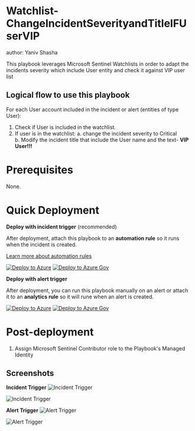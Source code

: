 # Watchlist-ChangeIncidentSeverityandTitleIFUserVIP

author: Yaniv Shasha


This playbook leverages Microsoft Sentinel Watchlists in order to adapt the incidents severity which include User entity and check it against VIP user list


## Logical flow to use this playbook
For each User account included in the incident or alert (entities of type User):
1. Check if User is included in the watchlist.
2. If user is in the watchlist:
a. change the incident severity to Critical  
b. Modify the incident title that include the User name and the text- **VIP User!!!**


# Prerequisites

None.

# Quick Deployment
**Deploy with incident trigger** (recommended)

After deployment, attach this playbook to an **automation rule** so it runs when the incident is created.

[Learn more about automation rules](https://docs.microsoft.com/azure/sentinel/automate-incident-handling-with-automation-rules#creating-and-managing-automation-rules)

[![Deploy to Azure](https://aka.ms/deploytoazurebutton)](https://portal.azure.com/#create/Microsoft.Template/uri/https%3A%2F%2Fraw.githubusercontent.com%2FAzure%2FAzure-Sentinel%2Fmaster%2FSolutions%2FWatchlists%20Utilities%2FPlaybooks%2FWatchlist-ChangeIncidentSeverityandTitleIFUserVIP%2Fincident-trigger%2Fazuredeploy.json) [![Deploy to Azure Gov](https://aka.ms/deploytoazuregovbutton)](https://portal.azure.us/#create/Microsoft.Template/uri/https%3A%2F%2Fraw.githubusercontent.com%2FAzure%2FAzure-Sentinel%2Fmaster%2FSolutions%2FWatchlists%20Utilities%2FPlaybooks%2FWatchlist-ChangeIncidentSeverityandTitleIFUserVIP%2Fincident-trigger%2Fazuredeploy.json)

**Deploy with alert trigger**

After deployment, you can run this playbook manually on an alert or attach it to an **analytics rule** so it will rune when an alert is created.

[![Deploy to Azure](https://aka.ms/deploytoazurebutton)](https://portal.azure.com/#create/Microsoft.Template/uri/https%3A%2F%2Fraw.githubusercontent.com%2FAzure%2FAzure-Sentinel%2Fmaster%2FSolutions%2FWatchlists%20Utilities%2FPlaybooks%2FWatchlist-ChangeIncidentSeverityandTitleIFUserVIP%2Falert-trigger%2Fazuredeploy.json) [![Deploy to Azure Gov](https://aka.ms/deploytoazuregovbutton)](https://portal.azure.us/#create/Microsoft.Template/uri/https%3A%2F%2Fraw.githubusercontent.com%2FAzure%2FAzure-Sentinel%2Fmaster%2FSolutions%2FWatchlists%20Utilities%2FPlaybooks%2FWatchlist-ChangeIncidentSeverityandTitleIFUserVIP%2Falert-trigger%2Fazuredeploy.json)

# Post-deployment
1. Assign Microsoft Sentinel Contributor role to the Playbook's Managed Identity

## Screenshots
**Incident Trigger**
![Incident Trigger](https://raw.githubusercontent.com/Azure/Azure-Sentinel/master/Solutions/Watchlists%20Utilities/Playbooks/Watchlist-ChangeIncidentSeverityandTitleIFUserVIP/incident-trigger/images/incidentTrigger-light.png)

![Incident Trigger](https://raw.githubusercontent.com/Azure/Azure-Sentinel/master/Solutions/Watchlists%20Utilities/Playbooks/Watchlist-ChangeIncidentSeverityandTitleIFUserVIP/incident-trigger/images/incidentTrigger-dark.png)

**Alert Trigger**
![Alert Trigger](https://raw.githubusercontent.com/Azure/Azure-Sentinel/master/Solutions/Watchlists%20Utilities/Playbooks/Watchlist-ChangeIncidentSeverityandTitleIFUserVIP/alert-trigger/images/alertTrigger-light.png)

![Alert Trigger](https://raw.githubusercontent.com/Azure/Azure-Sentinel/master/Solutions/Watchlists%20Utilities/Playbooks/Watchlist-ChangeIncidentSeverityandTitleIFUserVIP/alert-trigger/images/alertTrigger-dark.png)